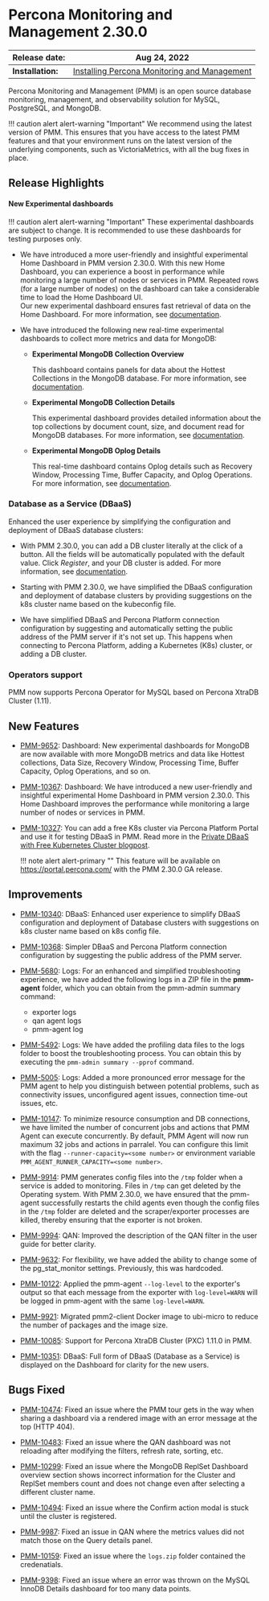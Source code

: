 # Percona Monitoring and Management 2.30.0

| **Release date:** | Aug 24, 2022                                                                                    |
| ----------------- | ----------------------------------------------------------------------------------------------- |
| **Installation:** | [Installing Percona Monitoring and Management](https://www.percona.com/software/pmm/quickstart) |

Percona Monitoring and Management (PMM) is an open source database monitoring, management, and observability solution for MySQL, PostgreSQL, and MongoDB.

!!! caution alert alert-warning "Important"
    We recommend using the latest version of PMM. This ensures that you have access to the latest PMM features and that your environment runs on the latest version of the underlying components, such as VictoriaMetrics, with all the bug fixes in place.

## Release Highlights


#### New Experimental dashboards

!!! caution alert alert-warning "Important"
    These experimental dashboards are subject to change. It is recommended to use these dashboards for testing purposes only.

- We have introduced a more user-friendly and insightful experimental Home Dashboard in PMM version 2.30.0. With this new Home Dashboard, you can experience a boost in performance while monitoring a large number of nodes or services in PMM. Repeated rows (for a large number of nodes) on the dashboard can take a considerable time to load the Home Dashboard UI. </br>
  Our new experimental dashboard ensures fast retrieval of data on the Home Dashboard. For more information, see [documentation](https://docs.percona.com/percona-monitoring-and-management/details/dashboards/dashboard-home-experimental.html).

- We have introduced the following new real-time experimental dashboards to collect more metrics and data for MongoDB:

    - **Experimental MongoDB Collection Overview**
        
        This dashboard contains panels for data about the Hottest Collections in the MongoDB database. For more information, see [documentation](https://docs.percona.com/percona-monitoring-and-management/details/dashboards/dashboard-mongodb-experimental_collection_overview.html). 

    - **Experimental MongoDB Collection Details**

        This experimental dashboard provides detailed information about the top collections by document count, size, and document read for MongoDB databases. For more information, see [documentation](https://docs.percona.com/percona-monitoring-and-management/details/dashboards/dashboard-mongodb-experimental_collection_details.html).

    - **Experimental MongoDB Oplog Details**

        This real-time dashboard contains Oplog details such as Recovery Window, Processing Time, Buffer Capacity, and Oplog Operations. For more information, see [documentation](https://docs.percona.com/percona-monitoring-and-management/details/dashboards/dashboard-mongodb-experimental_oplog.html).


### Database as a Service (DBaaS)

Enhanced the user experience by simplifying the configuration and deployment of DBaaS database clusters:

- With PMM 2.30.0, you can add a DB cluster literally at the click of a button. All the fields will be automatically populated with the default value. Click *Register*, and your DB cluster is added. For more information, see [documentation](https://docs.percona.com/percona-monitoring-and-management/using/dbaas.html#add-a-one-click-db-cluster).

- Starting with PMM 2.30.0, we have simplified the DBaaS configuration and deployment of database clusters by providing suggestions on the k8s cluster name based on the kubeconfig file.

- We have simplified DBaaS and Percona Platform connection configuration by suggesting and automatically setting the public address of the PMM server if it's not set up. This happens when connecting to Percona Platform, adding a Kubernetes (K8s) cluster, or adding a DB cluster.


### Operators support

PMM now supports Percona Operator for MySQL based on Percona XtraDB Cluster (1.11).



## New Features

- [PMM-9652](https://jira.percona.com/browse/PMM-9652): Dashboard: New experimental dashboards for MongoDB are now available with more MongoDB metrics and data like Hottest collections, Data Size, Recovery Window, Processing Time, Buffer Capacity, Oplog Operations, and so on.

- [PMM-10367](https://jira.percona.com/browse/PMM-10367): Dashboard: We have introduced a new user-friendly and insightful experimental Home Dashboard in PMM version 2.30.0. This Home Dashboard improves the performance while monitoring a large number of nodes or services in PMM.

- [PMM-10327](https://jira.percona.com/browse/PMM-10327):  You can add a free K8s cluster via Percona Platform Portal and use it for testing DBaaS in PMM. Read more in the [Private DBaaS with Free Kubernetes Cluster blogpost](https://www.percona.com/blog/private-dbaas-with-free-kubernetes-cluster/).

    
    !!! note alert alert-primary ""
        This feature will be available on https://portal.percona.com/ with the PMM 2.30.0 GA release.

 
## Improvements

- [PMM-10340](https://jira.percona.com/browse/PMM-10340): DBaaS: Enhanced user experience to simplify DBaaS configuration and deployment of Database clusters with suggestions on k8s cluster name based on k8s config file.
  
- [PMM-10368](https://jira.percona.com/browse/PMM-10368): Simpler DBaaS and Percona Platform connection configuration by suggesting the public address of the PMM server.

- [PMM-5680](https://jira.percona.com/browse/PMM-5680): Logs: For an enhanced and simplified troubleshooting experience, we have added the following logs in a ZIP file in the **pmm-agent** folder, which you can obtain from the pmm-admin summary command:

    - exporter logs
    - qan agent logs
    - pmm-agent log

- [PMM-5492](https://jira.percona.com/browse/PMM-5492): Logs: We have added the profiling data files to the logs folder to boost the troubleshooting process. You can obtain this by executing the `pmm-admin summary --pprof` command.

- [PMM-5005](https://jira.percona.com/browse/PMM-5005): Logs: Added a more pronounced error message for the PMM agent to help you distinguish between potential problems, such as connectivity issues, unconfigured agent issues, connection time-out issues, etc.


- [PMM-10147](https://jira.percona.com/browse/PMM-10147): To minimize resource consumption and DB connections, we have limited the number of concurrent jobs and actions that PMM Agent can execute concurrently. By default, PMM Agent will now run maximum 32 jobs and actions in parralel. You can configure this limit with the flag `--runner-capacity=<some number>` or environment variable `PMM_AGENT_RUNNER_CAPACITY=<some number>`. 


  
- [PMM-9914](https://jira.percona.com/browse/PMM-9914): PMM generates config files into the `/tmp` folder when a service is added to monitoring. Files in `/tmp` can get deleted by the Operating system. With PMM 2.30.0, we have ensured that the pmm-agent successfully restarts the child agents even though the config files in the  `/tmp`  folder are deleted and the scraper/exporter processes are killed, thereby ensuring that the exporter is not broken.

    
- [PMM-9994](https://jira.percona.com/browse/PMM-9994): QAN: Improved the description of the QAN filter in the user guide for better clarity.

- [PMM-9632](https://jira.percona.com/browse/PMM-9632): For flexibility, we have added the ability to change some of the pg_stat_monitor settings. Previously, this was hardcoded.

- [PMM-10122](https://jira.percona.com/browse/PMM-10122): Applied the pmm-agent `--log-level` to the exporter's output so that each message from the exporter with `log-level=WARN` will be logged in pmm-agent with the same `log-level=WARN`.

- [PMM-9921](https://jira.percona.com/browse/PMM-9921): Migrated pmm2-client Docker image to ubi-micro to reduce the number of packages and the image size.

- [PMM-10085](https://jira.percona.com/browse/PMM-10085): Support for Percona XtraDB Cluster (PXC) 1.11.0 in PMM.

- [PMM-10351](https://jira.percona.com/browse/PMM-10351): DBaaS: Full form of DBaaS (Database as a Service) is displayed on the Dashboard for clarity for the new users.  



## Bugs Fixed

- [PMM-10474](https://jira.percona.com/browse/PMM-10474): Fixed an issue where the PMM tour gets in the way when sharing a dashboard via a rendered image with an error message at the top (HTTP 404).

- [PMM-10483](https://jira.percona.com/browse/PMM-10483): Fixed an issue where the QAN dashboard was not reloading after modifying the filters, refresh rate, sorting, etc.

- [PMM-10299](https://jira.percona.com/browse/PMM-10299): Fixed an issue where the MongoDB ReplSet Dashboard overview section shows incorrect information for the Cluster and ReplSet members count and does not change even after selecting a different cluster name.


- [PMM-10494](https://jira.percona.com/browse/PMM-10494): Fixed an issue where the Confirm action modal is stuck until the cluster is registered.

- [PMM-9987](https://jira.percona.com/browse/PMM-9987): Fixed an issue in QAN where the metrics values did not match those on the Query details panel.

- [PMM-10159](https://jira.percona.com/browse/PMM-10159): Fixed an issue where the `logs.zip` folder contained the credenatials.

- [PMM-9398](https://jira.percona.com/browse/PMM-9398): Fixed an issue where an error was thrown on the MySQL InnoDB Details dashboard for too many data points.


